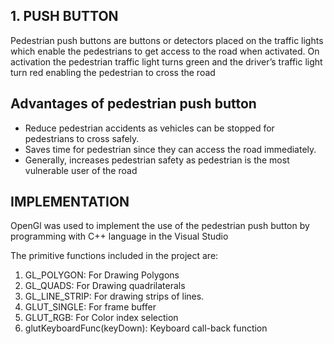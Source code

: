## 1. PUSH BUTTON
Pedestrian push buttons are buttons or detectors placed on the traffic lights 
which enable the pedestrians to get access to the road when activated. 
On activation the pedestrian traffic light turns green and the driver’s traffic 
light turn red enabling the pedestrian to cross the road

## Advantages of pedestrian push button
* Reduce pedestrian accidents as vehicles can be stopped for pedestrians to cross safely.
* Saves time for pedestrian since they can access the road immediately.
* Generally, increases pedestrian safety as pedestrian is the most vulnerable user of the road

## IMPLEMENTATION
OpenGl was used to implement the use of the pedestrian push button by 
programming with C++ language in the Visual Studio

The primitive functions included in the project are:
1. GL_POLYGON: For Drawing Polygons
2. GL_QUADS: For Drawing quadrilaterals
3. GL_LINE_STRIP: For drawing strips of lines.
4. GLUT_SINGLE: For frame buffer
5. GLUT_RGB: For Color index selection
6. glutKeyboardFunc(keyDown): Keyboard call-back function
